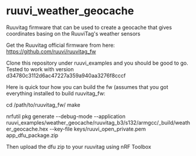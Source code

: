 # ruuvi_weather_geocache
Ruuvitag firmware that can be used to create a geocache that gives coordinates basing on the RuuviTag's weather sensors

Get the Ruuvitag official firmware from here: https://github.com/ruuvi/ruuvitag_fw

Clone this repository under ruuvi_examples and you should be good to go. Tested to work with version d34780c3112d6ac47227a359a940aa3276f8cccf

Here is quick tour how you can build the fw (assumes that you got everything installed to build ruuvitag_fw:

cd /path/to/ruuvitag_fw/ 
make

nrfutil pkg generate --debug-mode --application ruuvi_examples/weather_geocache/ruuvitag_b3/s132/armgcc/_build/weather_geocache.hex --key-file keys/ruuvi_open_private.pem app_dfu_package.zip

Then upload the dfu zip to your ruuvitag using nRF Toolbox
